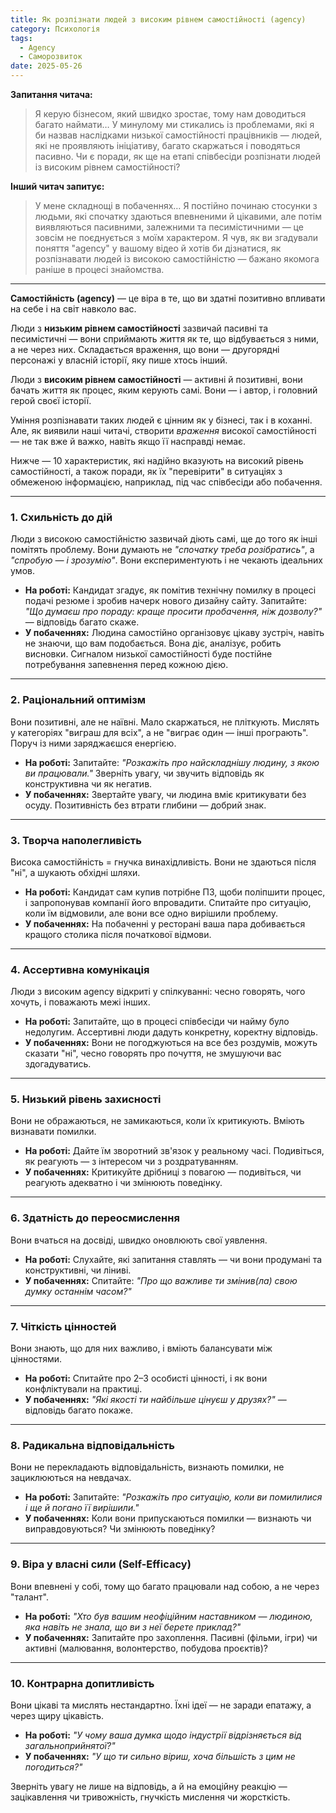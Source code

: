 ```yaml
---
title: Як розпізнати людей з високим рівнем самостійності (agency)
category: Психологія
tags:
  - Agency
  - Саморозвиток
date: 2025-05-26
---
```

**Запитання читача:**

> Я керую бізнесом, який швидко зростає, тому нам доводиться багато наймати… У минулому ми стикались із проблемами, які я би назвав наслідками низької самостійності працівників — людей, які не проявляють ініціативу, багато скаржаться і поводяться пасивно. Чи є поради, як ще на етапі співбесіди розпізнати людей із високим рівнем самостійності?

**Інший читач запитує:**

> У мене складнощі в побаченнях… Я постійно починаю стосунки з людьми, які спочатку здаються впевненими й цікавими, але потім виявляються пасивними, залежними та песимістичними — це зовсім не поєднується з моїм характером. Я чув, як ви згадували поняття "agency" у вашому відео й хотів би дізнатися, як розпізнавати людей із високою самостійністю — бажано якомога раніше в процесі знайомства.

---

**Самостійність (agency)** — це віра в те, що ви здатні позитивно впливати на себе і на світ навколо вас.

Люди з **низьким рівнем самостійності** зазвичай пасивні та песимістичні — вони сприймають життя як те, що відбувається з ними, а не через них. Складається враження, що вони — другорядні персонажі у власній історії, яку пише хтось інший.

Люди з **високим рівнем самостійності** — активні й позитивні, вони бачать життя як процес, яким керують самі. Вони — і автор, і головний герой своєї історії.

Уміння розпізнавати таких людей є цінним як у бізнесі, так і в коханні. Але, як виявили наші читачі, створити *враження* високої самостійності — не так вже й важко, навіть якщо її насправді немає.

Нижче — 10 характеристик, які надійно вказують на високий рівень самостійності, а також поради, як їх "перевірити" в ситуаціях з обмеженою інформацією, наприклад, під час співбесіди або побачення.

---

### 1. Схильність до дій

Люди з високою самостійністю зазвичай діють самі, ще до того як інші помітять проблему. Вони думають не *"спочатку треба розібратись"*, а *"спробую — і зрозумію"*. Вони експериментують і не чекають ідеальних умов.

* **На роботі:** Кандидат згадує, як помітив технічну помилку в процесі подачі резюме і зробив начерк нового дизайну сайту. Запитайте: *"Що думаєш про пораду: краще просити пробачення, ніж дозволу?"* — відповідь багато скаже.
* **У побаченнях:** Людина самостійно організовує цікаву зустріч, навіть не знаючи, що вам подобається. Вона діє, аналізує, робить висновки. Сигналом низької самостійності буде постійне потребування запевнення перед кожною дією.

---

### 2. Раціональний оптимізм

Вони позитивні, але не наївні. Мало скаржаться, не пліткують. Мислять у категоріях "виграш для всіх", а не "виграє один — інші програють". Поруч із ними заряджаєшся енергією.

* **На роботі:** Запитайте: *"Розкажіть про найскладнішу людину, з якою ви працювали."* Зверніть увагу, чи звучить відповідь як конструктивна чи як негатив.
* **У побаченнях:** Звертайте увагу, чи людина вміє критикувати без осуду. Позитивність без втрати глибини — добрий знак.

---

### 3. Творча наполегливість

Висока самостійність = гнучка винахідливість. Вони не здаються після "ні", а шукають обхідні шляхи.

* **На роботі:** Кандидат сам купив потрібне ПЗ, щоби поліпшити процес, і запропонував компанії його впровадити. Спитайте про ситуацію, коли їм відмовили, але вони все одно вирішили проблему.
* **У побаченнях:** На побаченні у ресторані ваша пара добивається кращого столика після початкової відмови.

---

### 4. Ассертивна комунікація

Люди з високим agency відкриті у спілкуванні: чесно говорять, чого хочуть, і поважають межі інших.

* **На роботі:** Запитайте, що в процесі співбесіди чи найму було недолугим. Ассертивні люди дадуть конкретну, коректну відповідь.
* **У побаченнях:** Вони не погоджуються на все без роздумів, можуть сказати "ні", чесно говорять про почуття, не змушуючи вас здогадуватись.

---

### 5. Низький рівень захисності

Вони не ображаються, не замикаються, коли їх критикують. Вміють визнавати помилки.

* **На роботі:** Дайте їм зворотний зв'язок у реальному часі. Подивіться, як реагують — з інтересом чи з роздратуванням.
* **У побаченнях:** Критикуйте дрібниці з повагою — подивіться, чи реагують адекватно і чи змінюють поведінку.

---

### 6. Здатність до переосмислення

Вони вчаться на досвіді, швидко оновлюють свої уявлення.

* **На роботі:** Слухайте, які запитання ставлять — чи вони продумані та конструктивні, чи ліниві.
* **У побаченнях:** Спитайте: *"Про що важливе ти змінив(ла) свою думку останнім часом?"*

---

### 7. Чіткість цінностей

Вони знають, що для них важливо, і вміють балансувати між цінностями.

* **На роботі:** Спитайте про 2–3 особисті цінності, і як вони конфліктували на практиці.
* **У побаченнях:** *"Які якості ти найбільше цінуєш у друзях?"* — відповідь багато покаже.

---

### 8. Радикальна відповідальність

Вони не перекладають відповідальність, визнають помилки, не зациклюються на невдачах.

* **На роботі:** Запитайте: *"Розкажіть про ситуацію, коли ви помилилися і ще й погано її вирішили."*
* **У побаченнях:** Коли вони припускаються помилки — визнають чи виправдовуються? Чи змінюють поведінку?

---

### 9. Віра у власні сили (Self-Efficacy)

Вони впевнені у собі, тому що багато працювали над собою, а не через "талант".

* **На роботі:** *"Хто був вашим неофіційним наставником — людиною, яка навіть не знала, що ви з неї берете приклад?"*
* **У побаченнях:** Запитайте про захоплення. Пасивні (фільми, ігри) чи активні (малювання, волонтерство, побудова проєктів)?

---

### 10. Контрарна допитливість

Вони цікаві та мислять нестандартно. Їхні ідеї — не заради епатажу, а через щиру цікавість.

* **На роботі:** *"У чому ваша думка щодо індустрії відрізняється від загальноприйнятої?"*
* **У побаченнях:** *"У що ти сильно віриш, хоча більшість з цим не погодиться?"*

Зверніть увагу не лише на відповідь, а й на емоційну реакцію — зацікавлення чи тривожність, гнучкість мислення чи жорсткість.